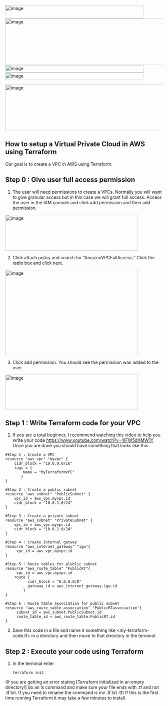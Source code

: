 <img width="442" height="43" alt="image" src="https://github.com/user-attachments/assets/a86de912-605c-46e2-8ce8-0f86eb8063f3" /><img width="870" height="149" alt="image" src="https://github.com/user-attachments/assets/7eead5e8-b15e-445c-8439-ea13855f8d33" />
<img width="442" height="24" alt="image" src="https://github.com/user-attachments/assets/10d1a359-973d-4efe-93b0-adc51053c3e6" /><img width="442" height="24" alt="image" src="https://github.com/user-attachments/assets/197aa308-8c9b-48f2-96e2-c9042b99cc25" />

<img width="870" height="149" alt="image" src="https://github.com/user-attachments/assets/57b4b62d-0ed2-4f6c-94be-fbccb069a929" />

## How to setup a Virtual Private Cloud in AWS using Terraform

Our goal is to create a VPC in AWS using Terraform.

## Step 0 : Give user full access permission
1. The user will need permissions to create a VPCs. Normally you will want to give granular access but in this case we will grant full access. Access the user in the IAM console and click add permission and then add permission.
<img width="425" height="114" alt="image" src="https://github.com/user-attachments/assets/4ec952da-4d72-4661-8200-f808d1361687" />

2. Click attach policy and search for “AmazonVPCFullAccess.” Click the radio box and click next.
<img width="425" height="273" alt="image" src="https://github.com/user-attachments/assets/0978f808-0a53-4729-a557-39b70cb73f6d" />

3. Click add permission. You should see the permission was added to the user.
<img width="425" height="113" alt="image" src="https://github.com/user-attachments/assets/b597747d-79ca-425a-9f72-382e77314304" />

## Step 1 : Write Terraform code for your VPC
1. If you are a total beginner, I recommend watching this video to help you write your code https://www.youtube.com/watch?v=4IFW5dXMW1Y Once you are done you should have something that looks like this
```
#Step 1 : Create a VPC
resource "aws_vpc" "myvpc" {
    cidr_block = "10.0.0.0/16"
    tags = {
        Name = "MyTerraformVPC"
	   }
}

#Step 2 : Create a public subnet
resource "aws_subnet" "PublicSubnet" {
    vpc_id = aws_vpc.myvpc.id
    cidr_block = "10.0.1.0/24"
}

#Step 3 : Create a private subnet
resource "aws_subnet" "PrivateSubnet" {
    vpc_id = aws_vpc.myvpc.id
    cidr_block = "10.0.2.0/24"
}

#Step 4 : Create internal gatway
resource "aws_internet_gateway" "igw"{
	 vpc_id = aws_vpc.myvpc.id
}

#Step 5 : Route tables for plublic subnet
resource "aws_route_table" "PublicRT"{
	 vpc_id = aws_vpc.myvpc.id
    route {
		  cidr_block = "0.0.0.0/0"
		  gateway_id = aws_internet_gateway.igw.id
		}
}

#Step 6 : Route table association for public subnet
resource "aws_route_table_association" "PublicRTassociation"{
	 subnet_id = aws_subnet.PublicSubnet.id
	 route_table_id = aws_route_table.PublicRT.id
}
```
2. Save this code in a file and name it something like <my-terraform-code.tf> in a directory and then move to that directory in the terminal.

## Step 2 : Execute your code using Terraform
1. In the terminal enter
   ```
   terraform init
   ```
(If you are getting an error stating [Terraform initialized in an empty directory!] do an ls command and make sure your file ends with .tf and not .tf.txt. If you need to rename the command is mv <filename>.tf.txt <filename>.tf)
If this is the first time running Terraform it may take a few minutes to install.
